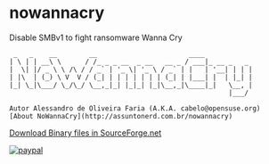 # nowannacry
Disable SMBv1 to fight ransomware Wanna Cry
```
 _   _    __        __                       ____            
| \ | | __\ \      / /_ _ _ __  _ __   __ _ / ___|_ __ _   _ 
|  \| |/ _ \ \ /\ / / _` | '_ \| '_ \ / _` | |   | '__| | | |
| |\  | (_) \ V  V / (_| | | | | | | | (_| | |___| |  | |_| |
|_| \_|\___/ \_/\_/ \__,_|_| |_|_| |_|\__,_|\____|_|   \__, |
                                                       |___/ 

Autor Alessandro de Oliveira Faria (A.K.A. cabelo@opensuse.org) 
[About NoWannaCry](http://assuntonerd.com.br/nowannacry)

```
[Download Binary files in SourceForge.net](https://sourceforge.net/projects/owasp-zap-live-cd/files/nowannacry/nowannacry.zip/download)

[![paypal](https://www.paypalobjects.com/en_US/i/btn/btn_donateCC_LG.gif)](https://www.paypal.com/cgi-bin/webscr?cmd=_s-xclick&hosted_button_id=N8CNE6L994BRY)




